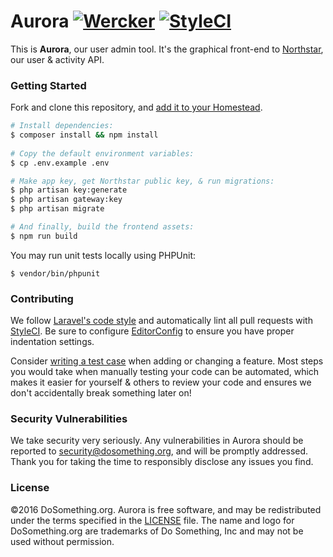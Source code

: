 # Aurora [![Wercker](https://img.shields.io/wercker/ci/54fa2257ad79ab4d690003d5.svg?style=flat-square)](https://app.wercker.com/#applications/54fa2257ad79ab4d690003d5) [![StyleCI](https://styleci.io/repos/28877721/shield)](https://styleci.io/repos/28877721)

This is __Aurora__, our user admin tool. It's the graphical front-end to [Northstar](https://www.github.com/dosomething/northstar), our user & activity API.

### Getting Started

Fork and clone this repository, and [add it to your Homestead](https://github.com/DoSomething/communal-docs/blob/master/Homestead/readme.md).

```sh
# Install dependencies:
$ composer install && npm install
    
# Copy the default environment variables:
$ cp .env.example .env

# Make app key, get Northstar public key, & run migrations:
$ php artisan key:generate
$ php artisan gateway:key
$ php artisan migrate

# And finally, build the frontend assets:
$ npm run build
```

You may run unit tests locally using PHPUnit:

    $ vendor/bin/phpunit
    
### Contributing
We follow [Laravel's code style](http://laravel.com/docs/5.1/contributions#coding-style) and automatically
lint all pull requests with [StyleCI](https://styleci.io/repos/26884886). Be sure to configure
[EditorConfig](http://editorconfig.org) to ensure you have proper indentation settings.

Consider [writing a test case](http://laravel.com/docs/5.1/testing) when adding or changing a feature.
Most steps you would take when manually testing your code can be automated, which makes it easier for
yourself & others to review your code and ensures we don't accidentally break something later on!

### Security Vulnerabilities
We take security very seriously. Any vulnerabilities in Aurora should be reported to [security@dosomething.org](mailto:security@dosomething.org),
and will be promptly addressed. Thank you for taking the time to responsibly disclose any issues you find.

### License
&copy;2016 DoSomething.org. Aurora is free software, and may be redistributed under the terms specified
in the [LICENSE](https://github.com/DoSomething/aurora/blob/dev/LICENSE) file. The name and logo for
DoSomething.org are trademarks of Do Something, Inc and may not be used without permission.
